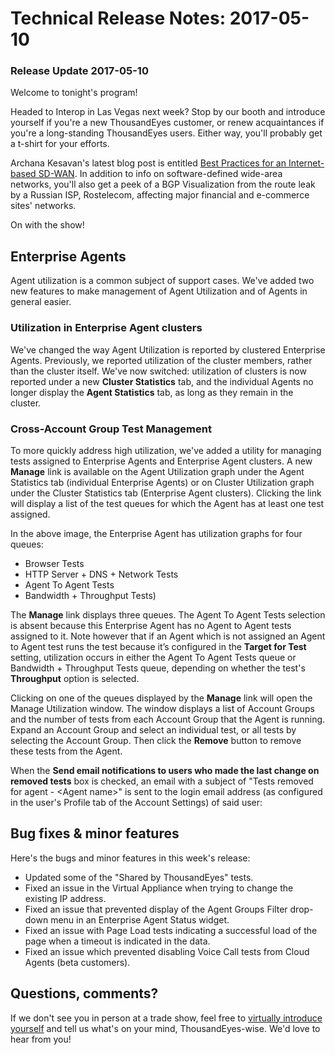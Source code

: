 # Technical Release Notes: 2017-05-10

### Release Update 2017-05-10

Welcome to tonight's program!

Headed to Interop in Las Vegas next week?  Stop by our booth and introduce yourself if you're a new ThousandEyes customer, or renew acquaintances if you're a long-standing ThousandEyes users.  Either way, you'll probably get a t-shirt for your efforts.

Archana Kesavan's latest blog post is entitled [Best Practices for an Internet-based SD-WAN](https://blog.thousandeyes.com/best-practices-internet-based-sd-wan/).  In addition to info on software-defined wide-area networks, you'll also get a peek of a BGP Visualization from the route leak by a Russian ISP, Rostelecom, affecting major financial and e-commerce sites' networks.

On with the show!

## Enterprise Agents

Agent utilization is a common subject of support cases. We've added two new features to make management of Agent Utilization and of Agents in general easier.

### Utilization in Enterprise Agent clusters

 We've changed the way Agent Utilization is reported by clustered Enterprise Agents.  Previously, we reported utilization of the cluster members, rather than the cluster itself.  We've now switched: utilization of clusters is now reported under a new **Cluster Statistics** tab, and the individual Agents no longer display the **Agent Statistics** tab, as long as they remain in the cluster.

### Cross-Account Group Test Management

 To more quickly address high utilization, we've added a utility for managing tests assigned to Enterprise Agents and Enterprise Agent clusters.  A new **Manage** link is available on the Agent Utilization graph under the Agent Statistics tab \(individual Enterprise Agents\) or on Cluster Utilization graph under the Cluster Statistics tab \(Enterprise Agent clusters\).  Clicking the link will display a list of the test queues for which the Agent has at least one test assigned.

In the above image, the Enterprise Agent has utilization graphs for four queues:

* Browser Tests
* HTTP Server + DNS + Network Tests
* Agent To Agent Tests
* Bandwidth + Throughput Tests\)

 The **Manage** link displays three queues. The Agent To Agent Tests selection is absent because this Enterprise Agent has no Agent to Agent tests assigned to it.  Note however that if an Agent which is not assigned an Agent to Agent test runs the test because it’s configured in the **Target for Test** setting, utilization occurs in either the Agent To Agent Tests queue or Bandwidth + Throughput Tests queue, depending on whether the test's **Throughput** option is selected.

Clicking on one of the queues displayed by the **Manage** link will open the Manage Utilization window.  The window displays a list of Account Groups and the number of tests from each Account Group that the Agent is running.  Expand an Account Group and select an individual test, or all tests by selecting the Account Group.  Then click the **Remove** button to remove these tests from the Agent.

When the **Send email notifications to users who made the last change on removed tests** box is checked, an email with a subject of "Tests removed for agent - &lt;Agent name&gt;" is sent to the login email address \(as configured in the user's Profile tab of the Account Settings\) of said user:  
 

## Bug fixes & minor features

 Here's the bugs and minor features in this week's release:

* Updated some of the "Shared by ThousandEyes" tests.
* Fixed an issue in the Virtual Appliance when trying to change the existing IP address.
* Fixed an issue that prevented display of the Agent Groups Filter drop-down menu in an Enterprise Agent Status widget.
* Fixed an issue with Page Load tests indicating a successful load of the page when a timeout is indicated in the data.
* Fixed an issue which prevented disabling Voice Call tests from Cloud Agents \(beta customers\).

## ​Questions, comments?

 If we don't see you in person at a trade show, feel free to [virtually introduce yourself](mailto:support@thousandeyes.com?subject=2017-05-10+Release+Update) and tell us what's on your mind, ThousandEyes-wise. We'd love to hear from you!

